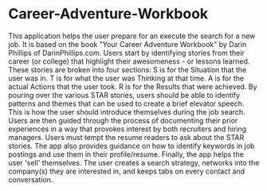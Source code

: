 # Career-Adventure-Workbook
This application helps the user prepare for an execute the search for a new job. It is based on the book "Your Career Adventure Workbook" by Darin Phillips of DarinPhillips.com. 
Users start by identifying stories from their career (or college) that highlight their awesomeness - or lessons learned. These stories are broken into four sections: S is for the Situation that the user was in. T is for what the user was Thinking at that time. A is for the actual Actions that the user took. R is for the Results that were achieved.
By pouring over the various STAR stories, users should be able to identify patterns and themes that can be used to create a brief elevator speech. This is how the user should introduce themselves during the job search.
Users are then guided through the process of documenting their prior experiences in a way that provokes interest by both recruiters and hiring managers. Users must tempt the resume readers to ask about the STAR stories.
The app also provides guidance on how to identify keywords in job postings and use them in their profile/resume. 
Finally, the app helps the user 'sell' themselves. The user creates a search strategy, networks into the company(s) they are interested in, and keeps tabs on every contact and conversation. 
